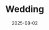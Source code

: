 ---
title: Wedding
tags: social
image: wedding-2.jpg
alt: first look photo featuring jacob black on an umbrella
date: 2025-08-02
---